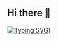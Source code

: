 ## Hi there 👋

[![Typing SVG](https://readme-typing-svg.demolab.com?font=Fira+Code&pause=1000&color=64F765&width=435&lines=Welcome+to+my+profile!;My+favorite+language+is+Rust+%3A))](https://git.io/typing-svg)

<!--
**katsuhirohonda/katsuhirohonda** is a ✨ _special_ ✨ repository because its `README.md` (this file) appears on your GitHub profile.

Here are some ideas to get you started:

- 🔭 I’m currently working on ...
- 🌱 I’m currently learning ...
- 👯 I’m looking to collaborate on ...
- 🤔 I’m looking for help with ...
- 💬 Ask me about ...
- 📫 How to reach me: ...
- 😄 Pronouns: ...
- ⚡ Fun fact: ...
-->
